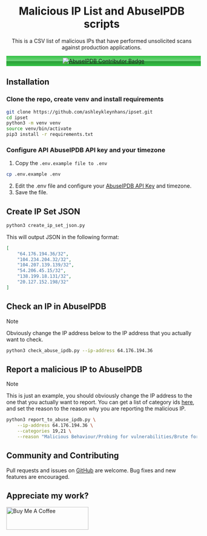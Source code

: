 <div align="center">

# Malicious IP List and AbuseIPDB scripts

This is a CSV list of malicious IPs that have performed
unsolicited scans against production applications.

   <div style="width: 100%;background: #35c246 linear-gradient(rgba(255,255,255,0), rgba(255,255,255,.3) 50%, rgba(0,0,0,.2) 51%, rgba(0,0,0,0));padding: 5px;">
      <a href="https://www.abuseipdb.com/user/155510" title="AbuseIPDB is an IP address blacklist for webmasters and sysadmins to report IP addresses engaging in abusive behavior on their networks">
          <img src="https://www.abuseipdb.com/contributor/155510.svg" alt="AbuseIPDB Contributor Badge">
      </a>
   </div>
</div>

## Installation

### Clone the repo, create venv and install requirements

```bash
git clone https://github.com/ashleykleynhans/ipset.git
cd ipset
python3 -m venv venv
source venv/bin/activate
pip3 install -r requirements.txt
```

### Configure API AbuseIPDB API key and your timezone

1. Copy the `.env.example file to .env`
```bash
cp .env.example .env
```
2. Edit the .env file and configure your
   [AbuseIPDB API Key](https://www.abuseipdb.com/account/api)
   and timezone.
3. Save the file.

## Create IP Set JSON

```bash
python3 create_ip_set_json.py
```

This will output JSON in the following format:

```json
[
    "64.176.194.36/32",
    "104.234.204.32/32",
    "104.207.139.139/32",
    "54.206.45.15/32",
    "138.199.18.131/32",
    "20.127.152.198/32"
]
```

## Check an IP in AbuseIPDB

> [!NOTE]
> Obviously change the IP address below to the IP address
> that you actually want to check.

```bash
python3 check_abuse_ipdb.py --ip-address 64.176.194.36
```

## Report a malicious IP to AbuseIPDB

> [!NOTE]
> This is just an example, you should obviously change the IP
> address to the one that you actually want to report.  You
> can get a list of category ids [here](https://www.abuseipdb.com/categories),
> and set the reason to the reason why you are reporting the
> malicious IP.

```bash
python3 report_to_abuse_ipdb.py \
    --ip-address 64.176.194.36 \
    --categories 19,21 \
    --reason "Malicious Behaviour/Probing for vulnerabilities/Brute force attempts"
```

## Community and Contributing

Pull requests and issues on [GitHub](https://github.com/ashleykleynhans/ipset)
are welcome. Bug fixes and new features are encouraged.

## Appreciate my work?

<a href="https://www.buymeacoffee.com/ashleyk" target="_blank"><img src="https://cdn.buymeacoffee.com/buttons/v2/default-yellow.png" alt="Buy Me A Coffee" style="height: 60px !important;width: 217px !important;" ></a>
